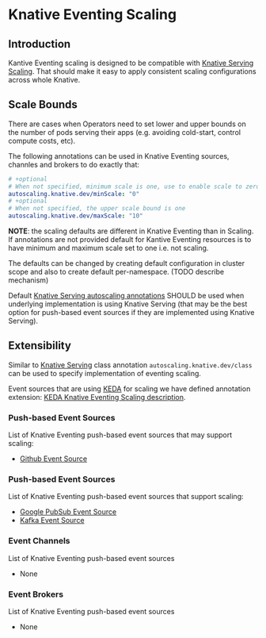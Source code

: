 # Knative Eventing Scaling

## Introduction

Kantive Eventing scaling is designed to be compatible with [Knative Serving Scaling](https://github.com/knative/serving/tree/master/docs/scaling). That should make it easy to apply consistent scaling configurations across whole Knative.

## Scale Bounds

There are cases when Operators need to set lower and upper bounds on the number
of pods serving their apps (e.g. avoiding cold-start, control compute costs, etc).

The following annotations can be used in Knative Eventing sources, channles and brokers to do exactly that:

```yaml
# +optional
# When not specified, minimum scale is one, use to enable scale to zero
autoscaling.knative.dev/minScale: "0"
# +optional
# When not specified, the upper scale bound is one
autoscaling.knative.dev/maxScale: "10"
```

**NOTE**: the scaling defaults are different in Knative Eventing than in Scaling. If annotations are not provided default for Kantive Eventing resources is to have minimum and maximum scale set to one i.e. not scaling.

The defaults can be changed by creating default configuration in cluster scope and also to create default per-namespace. (TODO describe mechanism)

Default [Knative Serving autoscaling annotations](https://knative.dev/docs/serving/configuring-autoscaling/) SHOULD be used when underlying implementation is using Knative Serving (that may be the best option for push-based event sources if they are implemented using Knative Serving).

## Extensibility

Similar to [Knative Serving](https://knative.dev/docs/serving/configuring-autoscaling/#implementing-your-own-pod-autoscaler) class annotation `autoscaling.knative.dev/class` can be used to specify implementation of eventing scaling.

Event sources that are using [KEDA](https://keda.sh/) for scaling we have defined annotation extension: [KEDA Knative Eventing Scaling description](./KEDA.md).

### Push-based Event Sources

List of Knative Eventing push-based event sources that may support scaling:
* [Github Event Source](https://github.com/knative/eventing-contrib/tree/master/github)

### Push-based Event Sources

List of Knative Eventing push-based event sources that support scaling:
* [Google PubSub Event Source](https://github.com/google/knative-gcp/pull/551)
* [Kafka Event Source](https://github.com/knative/eventing-contrib/pull/886)


### Event Channels

List of Knative Eventing push-based event sources
* None

### Event Brokers

List of Knative Eventing push-based event sources
* None
